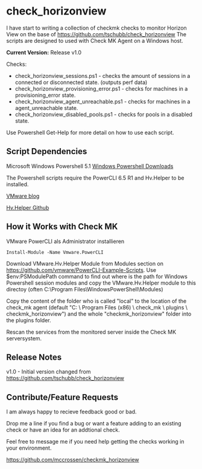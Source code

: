 # check_horizonview

I have start to writing a collection of checkmk checks to monitor Horizon View on the base of https://github.com/tschubb/check_horizonview The scripts are designed to used with Check MK Agent on a Windows host.

**Current Version:** Release v1.0

Checks:

 * check_horizonview_sessions.ps1 - checks the amount of sessions in a connected or disconnected state. (outputs perf data)
 * check_horizonview_provisioning_error.ps1 - checks for machines in a provisioning_error state.
 * check_horizonview_agent_unreachable.ps1 - checks for machines in a agent_unreachable state.
 * check_horizonview_disabled_pools.ps1 - checks for pools in a disabled state.

Use Powershell Get-Help for more detail on how to use each script.

## Script Dependencies

Microsoft Windows Powershell 5.1
[Windows Powershell Downloads](https://docs.microsoft.com/en-us/powershell/scripting/install/installing-windows-powershell?view=powershell-6#upgrading-existing-windows-powershell)

The Powershell scripts require the PowerCLI 6.5 R1 and Hv.Helper to be installed.

[VMware blog](https://blogs.vmware.com/euc/2017/01/vmware-horizon-7-powercli-6-5.html)

[Hv.Helper Github](https://github.com/vmware/PowerCLI-Example-Scripts)

## How it Works with Check MK

VMware PowerCLI als Administrator installieren

`Install-Module -Name Vmware.PowerCLI`
    
Download VMware.Hv.Helper Module from Modules section on https://github.com/vmware/PowerCLI-Example-Scripts.
Use $env:PSModulePath command to find out where is the path for Windows Powershell session modules and copy the VMware.Hv.Helper module to this directoy (often C:\Program Files\WindowsPowerShell\Modules)

Copy the content of the folder who is called "local" to the location of the check_mk agent (default "C: \ Program Files (x86) \ check_mk \ plugins \ checkmk_horizonview") and the whole "checkmk_horizonview" folder into the plugins folder.

Rescan the services from the monitored server inside the Check MK serversystem.

## Release Notes

v1.0 - Initial version changed from https://github.com/tschubb/check_horizonview

## Contribute/Feature Requests

I am always happy to recieve feedback good or bad.

Drop me a line if you find a bug or want a feature adding to an existing check or have an idea for an addtional check.

Feel free to message me if you need help getting the checks working in your environment. 

https://github.com/mccrossen/checkmk_horizonview
